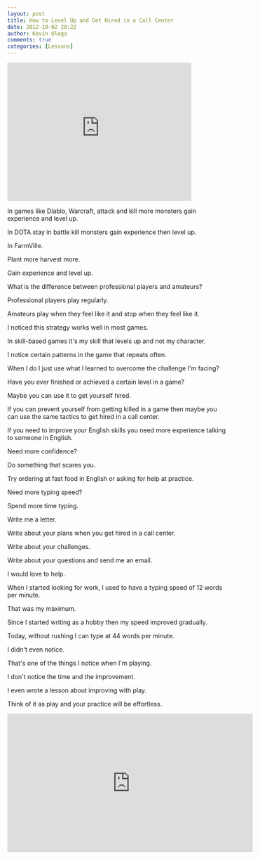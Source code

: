 ```yaml
---
layout: post
title: How to Level Up and Get Hired in a Call Center
date: 2012-10-02 20:22
author: Kevin Olega
comments: true
categories: [Lessons]
---
```

<iframe src="http://www.youtube.com/embed/AKQQbZKtA3E" frameborder="0" width="420" height="315"></iframe>

In games like Diablo, Warcraft, attack and kill more monsters gain experience and level up.

In DOTA stay in battle kill monsters gain experience then level up.

In FarmVille. 

Plant more harvest more. 

Gain experience and level up.

What is the difference between professional players and amateurs?

Professional players play regularly. 

Amateurs play when they feel like it and stop when they feel like it.

I noticed this strategy works well in most games. 

In skill-based games it's my skill that levels up and not my character. 

I notice certain patterns in the game that repeats often. 

When I do I just use what I learned to overcome the challenge I'm facing?

Have you ever finished or achieved a certain level in a game? 

Maybe you can use it to get yourself hired. 

If you can prevent yourself from getting killed in a game then maybe you can use the same tactics to get hired in a call center.

If you need to improve your English skills you need more experience talking to someone in English.

Need more confidence? 

Do something that scares you. 

Try ordering at fast food in English or asking for help at practice.

Need more typing speed? 

Spend more time typing. 

Write me a letter. 

Write about your plans when you get hired in a call center. 

Write about your challenges. 

Write about your questions and send me an email. 

I would love to help.

When I started looking for work, I used to have a typing speed of 12 words per minute. 

That was my maximum. 

Since I started writing as a hobby then my speed improved gradually. 

Today, without rushing I can type at 44 words per minute. 

I didn't even notice.

That's one of the things I notice when I'm playing. 

I don't notice the time and the improvement. 

I even wrote a lesson about improving with play.

Think of it as play and your practice will be effortless.


<iframe width="560" height="315" src="https://www.youtube.com/embed/3x6FZkoZKfM" frameborder="0" allow="accelerometer; autoplay; encrypted-media; gyroscope; picture-in-picture" allowfullscreen></iframe>